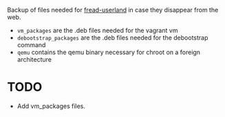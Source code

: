 Backup of files needed for [fread-userland](https://github.com/fread-ink/fread-userland) in case they disappear from the web.

* `vm_packages` are the .deb files needed for the vagrant vm
* `debootstrap_packages` are the .deb files needed for the debootstrap command
* `qemu` contains the qemu binary necessary for chroot on a foreign architecture

# TODO

* Add vm_packages files.